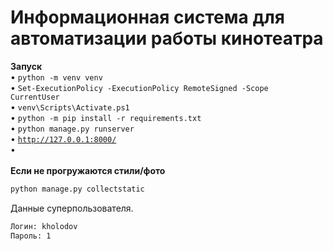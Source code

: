 # Информационная система для автоматизации работы кинотеатра
<b>Запуск</b><br>
• <code>python -m venv venv</code><br>
• <code>Set-ExecutionPolicy -ExecutionPolicy RemoteSigned -Scope CurrentUser</code><br>
• <code>venv\Scripts\Activate.ps1</code><br>
• <code>python -m pip install -r requirements.txt</code><br>
• <code>python manage.py runserver</code><br>
• <code>http://127.0.0.1:8000/</code><br>
• <code></code><br>
<br>
<b>Если не прогружаются стили/фото</b><br>
```sh
python manage.py collectstatic
```
Данные суперпользователя.
```sh
Логин: kholodov
Пароль: 1
```
